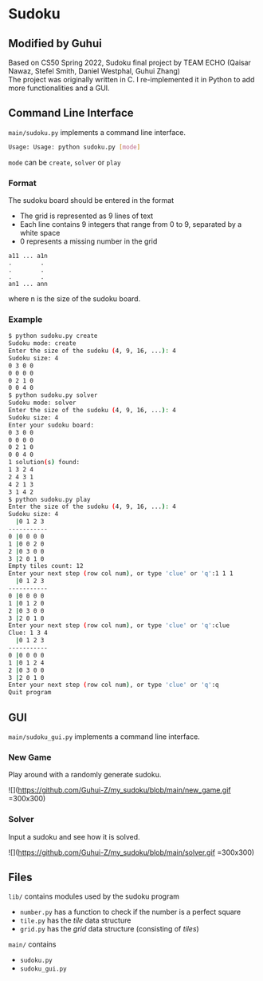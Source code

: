 # Sudoku

## Modified by Guhui

Based on CS50 Spring 2022, Sudoku final project by TEAM ECHO (Qaisar Nawaz, Stefel Smith, Daniel Westphal, Guhui Zhang)  
The project was originally written in C. I re-implemented it in Python to add more functionalities and a GUI.

## Command Line Interface

`main/sudoku.py` implements a command line interface.

```bash
Usage: Usage: python sudoku.py [mode]
```

`mode` can be `create`, `solver` or `play`

### Format

The sudoku board should be entered in the format

- The grid is represented as 9 lines of text
- Each line contains 9 integers that range from 0 to 9, separated by a white space
- 0 represents a missing number in the grid

```text
a11 ... a1n
.        .
.        .
.        .
an1 ... ann
```

where n is the size of the sudoku board.

### Example

```bash
$ python sudoku.py create
Sudoku mode: create
Enter the size of the sudoku (4, 9, 16, ...): 4
Sudoku size: 4
0 3 0 0 
0 0 0 0 
0 2 1 0 
0 0 4 0 
$ python sudoku.py solver
Sudoku mode: solver
Enter the size of the sudoku (4, 9, 16, ...): 4
Sudoku size: 4
Enter your sudoku board:
0 3 0 0 
0 0 0 0 
0 2 1 0 
0 0 4 0 
1 solution(s) found:
1 3 2 4 
2 4 3 1 
4 2 1 3 
3 1 4 2 
$ python sudoku.py play
Enter the size of the sudoku (4, 9, 16, ...): 4
Sudoku size: 4
  |0 1 2 3 
-----------
0 |0 0 0 0 
1 |0 0 2 0 
2 |0 3 0 0 
3 |2 0 1 0 
Empty tiles count: 12
Enter your next step (row col num), or type 'clue' or 'q':1 1 1
  |0 1 2 3 
-----------
0 |0 0 0 0 
1 |0 1 2 0 
2 |0 3 0 0 
3 |2 0 1 0 
Enter your next step (row col num), or type 'clue' or 'q':clue
Clue: 1 3 4
  |0 1 2 3 
-----------
0 |0 0 0 0 
1 |0 1 2 4 
2 |0 3 0 0 
3 |2 0 1 0 
Enter your next step (row col num), or type 'clue' or 'q':q
Quit program
```

## GUI 

`main/sudoku_gui.py` implements a command line interface.

### New Game

Play around with a randomly generate sudoku.

![](https://github.com/Guhui-Z/my_sudoku/blob/main/new_game.gif =300x300)

### Solver

Input a sudoku and see how it is solved.

![](https://github.com/Guhui-Z/my_sudoku/blob/main/solver.gif =300x300)

## Files

`lib/` contains modules used by the sudoku program
- `number.py` has a function to check if the number is a perfect square
- `tile.py` has the *tile* data structure
- `grid.py` has the *grid* data structure (consisting of *tiles*)

`main/` contains
- `sudoku.py`
- `sudoku_gui.py`
